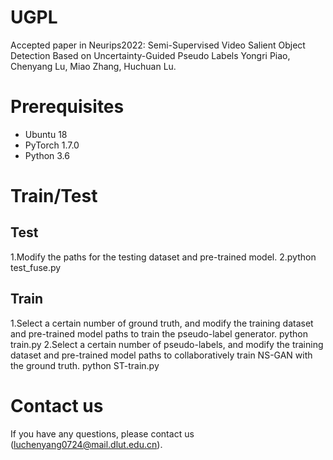 # UGPL
Accepted paper in Neurips2022:
Semi-Supervised Video Salient Object Detection Based on Uncertainty-Guided Pseudo Labels
Yongri Piao, Chenyang Lu, Miao Zhang, Huchuan Lu.

# Prerequisites
- Ubuntu 18
- PyTorch 1.7.0
- Python 3.6

# Train/Test
## Test
1.Modify the paths for the testing dataset and pre-trained model.
2.python test_fuse.py

## Train
1.Select a certain number of ground truth, and modify the training dataset and pre-trained model paths to train the pseudo-label generator.
python train.py
2.Select a certain number of pseudo-labels, and modify the training dataset and pre-trained model paths to collaboratively train NS-GAN with the ground truth.
python ST-train.py

# Contact us
If you have any questions, please contact us (luchenyang0724@mail.dlut.edu.cn).
